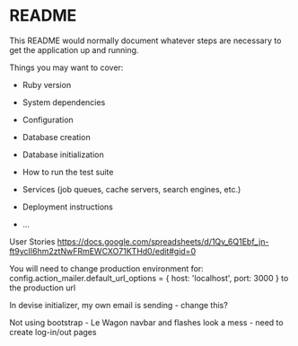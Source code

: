 # README

This README would normally document whatever steps are necessary to get the
application up and running.

Things you may want to cover:

* Ruby version

* System dependencies

* Configuration

* Database creation

* Database initialization

* How to run the test suite

* Services (job queues, cache servers, search engines, etc.)

* Deployment instructions

* ...

User Stories
https://docs.google.com/spreadsheets/d/1Qv_6Q1Ebf_jn-ft9ycII6hm2ztNwFRmEWCXO71KTHd0/edit#gid=0

You will need to change production environment for: config.action_mailer.default_url_options = { host: 'localhost', port: 3000 } to the production url

In devise initializer, my own email is sending - change this?

Not using bootstrap - Le Wagon navbar and flashes look a mess - need to create log-in/out pages
